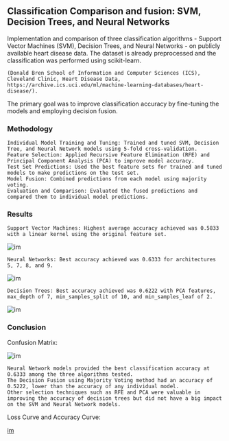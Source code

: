 ## Classification Comparison and fusion: SVM, Decision Trees, and Neural Networks

Implementation and comparison of three classification algorithms - Support Vector Machines (SVM), Decision Trees, and Neural Networks - on publicly available heart disease data. The dataset is already preprocessed and the classification was performed using scikit-learn. 

    (Donald Bren School of Information and Computer Sciences (ICS), Cleveland Clinic, Heart Disease Data, https://archive.ics.uci.edu/ml/machine-learning-databases/heart-disease/). 
The primary goal was to improve classification accuracy by fine-tuning the models and employing decision fusion.

### Methodology

    Individual Model Training and Tuning: Trained and tuned SVM, Decision Tree, and Neural Network models using 5-fold cross-validation.
    Feature Selection: Applied Recursive Feature Elimination (RFE) and Principal Component Analysis (PCA) to improve model accuracy.
    Test Set Predictions: Used the best feature sets for trained and tuned models to make predictions on the test set.
    Model Fusion: Combined predictions from each model using majority voting.
    Evaluation and Comparison: Evaluated the fused predictions and compared them to individual model predictions.

### Results

    Support Vector Machines: Highest average accuracy achieved was 0.5833 with a linear kernel using the original feature set.
    
![im](https://user-images.githubusercontent.com/97653144/236654760-5deebf7b-acb9-4eef-878c-749dbb11e152.png)
    
    Neural Networks: Best accuracy achieved was 0.6333 for architectures 5, 7, 8, and 9.

![im](https://user-images.githubusercontent.com/97653144/236654839-4eb8adb1-04e0-4090-9bc7-119f39f29ae5.png)

    Decision Trees: Best accuracy achieved was 0.6222 with PCA features, max_depth of 7, min_samples_split of 10, and min_samples_leaf of 2.
    
![im](https://user-images.githubusercontent.com/97653144/236654815-08853e46-60ad-41fb-89bf-b979b2bf9d81.png)

    
    
### Conclusion

Confusion Matrix:

![im](https://user-images.githubusercontent.com/97653144/236654886-b799e3f0-7bdd-42aa-9ed3-3730104e1d92.png)

    Neural Network models provided the best classification accuracy at 0.6333 among the three algorithms tested.
    The Decision Fusion using Majority Voting method had an accuracy of 0.5222, lower than the accuracy of any individual model.
    Other selection techniques such as RFE and PCA were valuable in improving the accuracy of decision trees but did not have a big impact on the SVM and Neural Network models.

Loss Curve and Accuracy Curve:


[im](https://user-images.githubusercontent.com/97653144/236654927-84d6d3d9-944b-41a3-8224-ebca64b6b10b.png)

